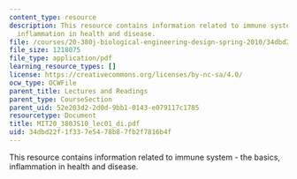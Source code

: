 ```yaml
---
content_type: resource
description: This resource contains information related to immune system - the basics,
  inflammation in health and disease.
file: /courses/20-380j-biological-engineering-design-spring-2010/34dbd22f1f337e5478b87fb2f7816b4f_MIT20_380JS10_lec01_di.pdf
file_size: 1218075
file_type: application/pdf
learning_resource_types: []
license: https://creativecommons.org/licenses/by-nc-sa/4.0/
ocw_type: OCWFile
parent_title: Lectures and Readings
parent_type: CourseSection
parent_uid: 52e203d2-2d0d-9bb1-0143-e079117c1785
resourcetype: Document
title: MIT20_380JS10_lec01_di.pdf
uid: 34dbd22f-1f33-7e54-78b8-7fb2f7816b4f
---
```

This resource contains information related to immune system - the basics, inflammation in health and disease.